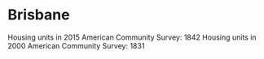 # Brisbane

Housing units in 2015 American Community Survey: 1842
Housing units in 2000 American Community Survey: 1831

